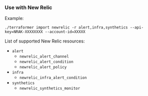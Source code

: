 ### Use with New Relic

Example:

```
./terraformer import newrelic -r alert,infra,synthetics --api-key=NRAK-XXXXXXXX --account-id=XXXXX
```

List of supported New Relic resources:

*   `alert`
    * `newrelic_alert_channel`
    * `newrelic_alert_condition`
    * `newrelic_alert_policy`
*   `infra`
    * `newrelic_infra_alert_condition`
*   `synthetics`
    * `newrelic_synthetics_monitor`
